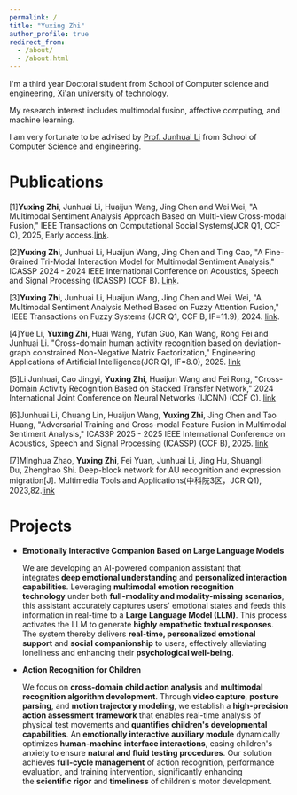 ```yaml
---
permalink: /
title: "Yuxing Zhi"
author_profile: true
redirect_from: 
  - /about/
  - /about.html
---
```

I'm a third year Doctoral student from School of Computer science and engineering, [Xi'an university of technology](https://www.xaut.edu.cn/). 

My research interest includes multimodal fusion, affective computing, and machine learning.

I am very fortunate to be advised by [Prof. Junhuai Li](https://scholar.google.com/citations?user=TJNhQfgAAAAJ&hl=zh-CN) from School of Computer Science and engineering.


Publications
======
\[1\]**Yuxing Zhi**, Junhuai Li, Huaijun Wang, Jing Chen and Wei Wei, "A Multimodal Sentiment Analysis Approach Based on Multi-view Cross-modal Fusion," IEEE Transactions on Computational Social Systems(JCR Q1, CCF C), 2025, Early access.[link](https://ieeexplore.ieee.org/document/11083650).

\[2\]**Yuxing Zhi**, Junhuai Li, Huaijun Wang, Jing Chen and Ting Cao, "A Fine-Grained Tri-Modal Interaction Model for Multimodal Sentiment Analysis," ICASSP 2024 - 2024 IEEE International Conference on Acoustics, Speech and Signal Processing (ICASSP) (CCF B). [Link](https://ieeexplore.ieee.org/document/10447872). 

\[3\]**Yuxing Zhi**, Junhuai Li, Huaijun Wang, Jing Chen and Wei. Wei, "A Multimodal Sentiment Analysis Method Based on Fuzzy Attention Fusion,"  IEEE Transactions on Fuzzy Systems (JCR Q1, CCF B, IF=11.9), 2024. [link](https://ieeexplore.ieee.org/document/10613477).

\[4\]Yue Li, **Yuxing Zhi**, Huai Wang, Yufan Guo, Kan Wang, Rong Fei and Junhuai Li. "Cross-domain human activity recognition based on deviation-graph constrained Non-Negative Matrix Factorization," Engineering Applications of Artificial Intelligence(JCR Q1, IF=8.0), 2025. [link](https://www.sciencedirect.com/science/article/pii/S095219762500661X)

\[5\]Li Junhuai, Cao Jingyi, **Yuxing Zhi**, Huaijun Wang and Fei Rong, "Cross-Domain Activity Recognition Based on Stacked Transfer Network," 2024 International Joint Conference on Neural Networks (IJCNN) (CCF C). [link](https://ieeexplore.ieee.org/document/10651514)

\[6\]Junhuai Li, Chuang Lin, Huaijun Wang, **Yuxing Zhi**, Jing Chen and Tao Huang, "Adversarial Training and Cross-modal Feature Fusion in Multimodal Sentiment Analysis," ICASSP 2025 - 2025 IEEE International Conference on Acoustics, Speech and Signal Processing (ICASSP) (CCF B), 2025. [link](https://ieeexplore.ieee.org/document/10890023)

\[7\]Minghua Zhao, **Yuxing Zhi**, Fei Yuan, Junhuai Li, Jing Hu, Shuangli Du, Zhenghao Shi. Deep-block network for AU recognition and expression migration[J]. Multimedia Tools and Applications(中科院3区，JCR Q1), 2023,82.[link](https://link.springer.com/article/10.1007/s11042-023-14527-6)

Projects
======
- **Emotionally Interactive Companion Based on Large Language Models**
   
   We are developing an AI-powered companion assistant that integrates **deep emotional understanding** and **personalized interaction capabilities**. Leveraging **multimodal emotion recognition technology** under both **full-modality and modality-missing scenarios**, this assistant accurately captures users' emotional states and feeds this information in real-time to a **Large Language Model (LLM)**. This process activates the LLM to generate **highly empathetic textual responses**. The system thereby delivers **real-time, personalized emotional support** and **social companionship** to users, effectively alleviating loneliness and enhancing their **psychological well-being**.
     
- **Action Recognition for Children**

  We focus on **cross-domain child action analysis** and **multimodal recognition algorithm development**. Through **video capture**, **posture parsing**, and **motion trajectory modeling**, we establish a **high-precision action assessment framework** that enables real-time analysis of physical test movements and **quantifies children's developmental capabilities**. An **emotionally interactive auxiliary module** dynamically optimizes **human-machine interface interactions**, easing children's anxiety to ensure **natural and fluid testing procedures**. Our solution achieves **full-cycle management** of action recognition, performance evaluation, and training intervention, significantly enhancing the **scientific rigor** and **timeliness** of children's motor development.

